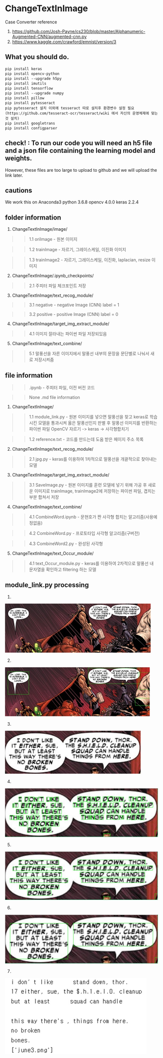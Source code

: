 # ChangeTextInImage
Case Converter
reference
1. https://github.com/Josh-Payne/cs230/blob/master/Alphanumeric-Augmented-CNN/augmented-cnn.py
2. https://www.kaggle.com/crawford/emnist/version/3

## What you should do.
```
pip install keras
pip install opencv-python
pip install --upgrade h5py
pip install imutils
pip install tensorflow
pip install --upgrade numpy
pip install pillow
pip install pytesseract
pip pytesseract 설치 이외에 tesseract 따로 설치후 환경변수 설정 필요 
(https://github.com/tesseract-ocr/tesseract/wiki 에서 자신의 운영체제에 맞는 것 설치)
pip install googletrans
pip install configparser
```
## check! : To run our code you will need an h5 file and a json file containing the learning model and weights.
However, these files are too large to upload to github and we will upload the link later.

## cautions
We work this on Anaconda3
python 3.6.8
opencv 4.0.0
keras 2.2.4


## folder information
1. ChangeTextInImage/image/

>>1.1 oriImage - 원본 이미지

>>1.2 trainImage - 자르기, 그레이스케일, 이진화 이미지

>>1.3 trainImage2 - 자르기, 그레이스케일, 이진화, laplacian, resize 이미지


2. ChangeTextInImage/.ipynb_checkpoints/

>>2.1 주피터 파일 체크포인트 저장


3. ChangeTextInImage/text_recog_module/

>>3.1 negative - negative Image (CNN) label = 1

>>3.2 positive - positive Image (CNN) label = 0


4. ChangeTextInImage/target_img_extract_module/

>>4.1 이미지 잘라내는 파이썬 파일 저장되있음

5. ChangeTextInImage/text_combine/

>>5.1 말풍선을 자른 이미지에서 말풍선 내부의 문장을 문단별로 나눠서 새로 저장시켜줌




## file information
>>.ipynb - 주피터 파일, 이전 버전 코드 

>>None .md file information


1. ChangeTextInImage/

>>1.1 module_link.py - 원본 이미지를 넣으면 말풍선을 찾고 keras로 학습시킨 모델을 통과시켜 옳은 말풍선인지 판별 후 말풍선 이미지를 반환하는 파이썬 파일
>>OpenCV 자르기 -> keras -> 사각형합치기

>>1.2 reference.txt - 코드를 만드는데 도움 받은 페이지 주소 목록

2. ChangeTextInImage/text_recog_module/

>>2.1 jpg.py - keras를 이용하여 1차적으로 말풍선을 개괄적으로 찾아내는 모델


3. ChangeTextInImage/target_img_extract_module/

>>3.1 SaveImage.py - 원본 이미지를 훈련 모델에 넣기 위해 가공 후 새로운 이미지로 trainImage, trainImage2에 저장하는 파이썬 파일, 겹치는부분 합쳐서 저장

4. ChangeTextInImage/text_combine/

>>4.1 CombineWord.ipynb - 문현호가 짠 사각형 합치는 알고리즘(사용예정없음)

>>4.2 CombineWord.py - 프로토타입 사각형 알고리즘(구버전)

>>4.3 CombineWord2.py - 완성된 사각형


5. ChangeTextInImage/text_Occur_module/

>>4.1 text_Occur_module.py - keras를 이용하여 2차적으로 말풍선 내 문자열을 확인하고 filtering 하는 모델

## module_link.py processing

1.

![1](./readme_image/1.jpg)

2.

![2](./readme_image/2.jpg)

3.

![3](./readme_image/3.jpg)

4.

![4](./readme_image/4.jpg)

5.

![5](./readme_image/5.jpg)

6.

![6](./readme_image/6.jpg)

7.

![7](./readme_image/7.jpg)
